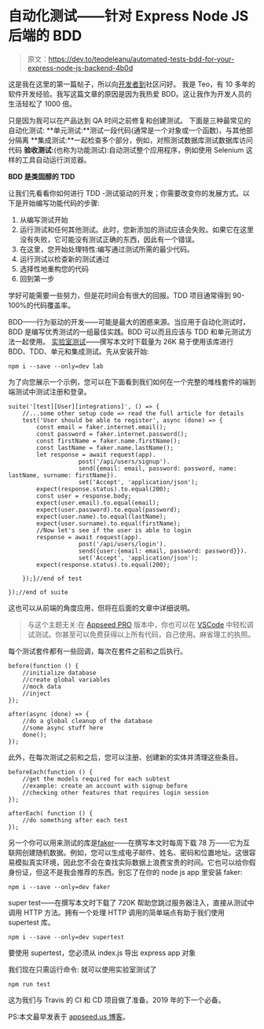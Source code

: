 # 自动化测试——针对 Express Node JS 后端的 BDD

> 原文：<https://dev.to/teodeleanu/automated-tests-bdd-for-your-express-node-js-backend-4b0d>

这是我在这里的第一篇帖子，所以向[开发者到](https://dev.to)社区问好。
我是 Teo，有 10 多年的软件开发经验。我写这篇文章的原因是因为我热爱 BDD。这让我作为开发人员的生活轻松了 1000 倍。

只是因为我可以在产品达到 QA 时间之前修复和创建测试。
下面是三种最常见的自动化测试:
**单元测试:**测试一段代码(通常是一个对象或一个函数)，与其他部分隔离
**集成测试:**一起检查多个部分，例如，对照测试数据库测试数据库访问代码
**验收测试:**(也称为功能测试):自动测试整个应用程序，例如使用 Selenium 这样的工具自动运行浏览器。

**BDD 是类固醇的 TDD**

让我们先看看你如何进行 TDD -测试驱动的开发；你需要改变你的发展方式。以下是开始编写功能代码的步骤:

1.  从编写测试开始
2.  运行测试和任何其他测试。此时，您新添加的测试应该会失败。如果它在这里没有失败，它可能没有测试正确的东西，因此有一个错误。
3.  在这里，您开始处理特性:编写通过测试所需的最少代码。
4.  运行测试以检查新的测试通过
5.  选择性地重构您的代码
6.  回到第一步

学好可能需要一些努力，但是花时间会有很大的回报。TDD 项目通常得到 90-100%的代码覆盖率。

BDD——行为驱动的开发——可能是最大的困惑来源。当应用于自动化测试时，BDD 是编写优秀测试的一组最佳实践。BDD 可以而且应该与 TDD 和单元测试方法一起使用。
[实验室测试](https://www.npmjs.com/package/lab)——撰写本文时下载量为 26K 易于使用该库进行 BDD、TDD、单元和集成测试。先从安装开始:

```
npm i --save --only=dev lab 
```

为了向您展示一个示例，您可以在下面看到我们如何在一个完整的堆栈套件的端到端测试中测试注册和登录。

```
suite('[test][User][integrations]', () => {    
    //...some other setup code => read the full article for details
    test('User should be able to register', async (done) => { 
        const email = faker.internet.email();            
        const password = faker.internet.password();            
        const firstName = faker.name.firstName();            
        const lastName = faker.name.lastName();             
        let response = await request(app).
                    post('/api/users/signup').
                    send({email: email, password: password, name: lastName, surname: firstName}).
                    set('Accept', 'application/json');
        expect(response.status).to.equal(200);            
        const user = response.body;            
        expect(user.email).to.equal(email);       
        expect(user.password).to.equal(password);          
        expect(user.name).to.equal(lastName);           
        expect(user.surname).to.equal(firstName);            
        //Now let's see if the user is able to login            
        response = await request(app).
                    post('/api/users/login').
                    send({user:{email: email, password: password}}).
                    set('Accept', 'application/json');        
        expect(response.status).to.equal(200);    

    });}//end of test

});//end of suite 
```

这也可以从前端的角度应用，但将在后面的文章中详细说明。

> 与这个主题无关:在 [Appseed PRO](https://appseed.us/fullstack-apps-generator) 版本中，你也可以在 [VSCode](https://code.visualstudio.com/) 中轻松调试测试。你甚至可以免费获得以上所有代码，自己使用。麻省理工的执照。

每个测试套件都有一些回调，每次在套件之前和之后执行。

```
before(function () {    
    //initialize database    
    //create global variables    
    //mock data    
    //inject
});

after(async (done) => {    
    //do a global cleanup of the database
    //some async stuff here
    done();
}); 
```

此外，在每次测试之前和之后，您可以注册、创建新的实体并清理这些条目。

```
beforeEach(function () {    
    //get the models required for each subtest
    //example: create an account with signup before 
    //checking other features that requires login session
});

afterEach( function () {    
    //do something after each test
}); 
```

另一个你可以用来测试的库是[faker](https://www.npmjs.com/package/faker)——在撰写本文时每周下载 78 万——它为互联网创建随机数据。例如，您可以生成电子邮件、姓名、密码和位置地址。这很容易模拟真实环境，因此您不会在查找实际数据上浪费宝贵的时间。它也可以给你假身份证，但这不是我会推荐的东西。别忘了在你的 node js app 里安装 faker:

```
npm i --save --only=dev faker 
```

super test——在撰写本文时下载了 720K 帮助您跳过服务器注入，直接从测试中调用 HTTP 方法。拥有一个处理 HTTP 调用的简单端点有助于我们使用 supertest 库。

```
npm i --save --only=dev supertest 
```

要使用 supertest，您必须从 index.js 导出 express app 对象

我们现在只需运行命令:
就可以使用实验室测试了

`npm run test`

这为我们与 Travis 的 CI 和 CD 项目做了准备。2019 年的下一个必备。

PS:本文最早发表于 [appseed.us 博客](https://blog.appseed.us/automated-tests-bdd-adding-tests-with-lab-in-your-project-with-express/)。